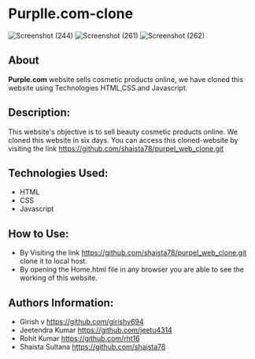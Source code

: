 # Purplle.com-clone

![Screenshot (244)](https://user-images.githubusercontent.com/64050683/131240803-8b71a06b-f347-42a7-bc8d-358658772df4.png)
![Screenshot (261)](https://user-images.githubusercontent.com/64050683/133719062-0fb1e2d3-f7c4-4118-9b5f-cf4a2fc8ac25.png)
![Screenshot (262)](https://user-images.githubusercontent.com/64050683/133735119-babdff8a-8120-4804-8fc4-9f8109afe0ce.png)



## About
**Purple.com** website sells cosmetic products online, we have cloned this website using Technologies HTML,CSS and Javascript.

## Description:
This website's objective is to sell beauty cosmetic products online. We cloned this website in six days. You can access this cloned-website by visiting the link https://github.com/shaista78/purpel_web_clone.git


## Technologies Used:
- HTML
- CSS
- Javascript




## How to Use:
- By Visiting the link https://github.com/shaista78/purpel_web_clone.git clone it to local host.
- By opening the Home.html file in any browser you are able to see the working of this website.


## Authors Information:
- Girish v https://github.com/girishv694
- Jeetendra Kumar  https://github.com/jeetu4314
- Rohit Kumar  https://github.com/rht16
- Shaista Sultana  https://github.com/shaista78



 

